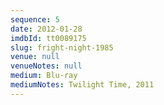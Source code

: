 ```yaml
---
sequence: 5
date: 2012-01-28
imdbId: tt0089175
slug: fright-night-1985
venue: null
venueNotes: null
medium: Blu-ray
mediumNotes: Twilight Time, 2011
---
```

